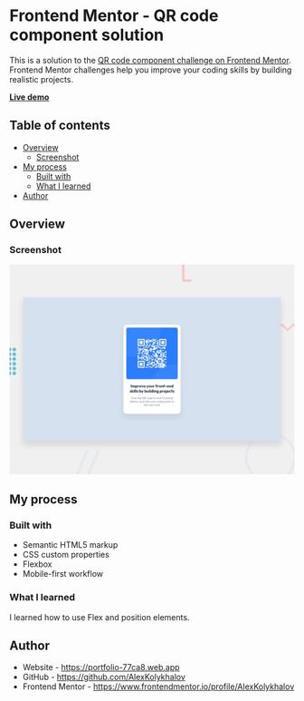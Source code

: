 # Frontend Mentor - QR code component solution

This is a solution to the [QR code component challenge on Frontend Mentor](https://www.frontendmentor.io/challenges/qr-code-component-iux_sIO_H). Frontend Mentor challenges help you improve your coding skills by building realistic projects.

[__Live demo__](https://alexkolykhalov.github.io/frontendmentor.io-solutions/newbie/qr-code-component-main/)

## Table of contents

- [Overview](#overview)  
  - [Screenshot](#screenshot)  
- [My process](#my-process)
  - [Built with](#built-with)
  - [What I learned](#what-i-learned)
- [Author](#author)

## Overview

### Screenshot
  ![Design preview for the QR code component coding challenge](./design/desktop-preview.jpg)

## My process

### Built with

- Semantic HTML5 markup
- CSS custom properties
- Flexbox
- Mobile-first workflow

### What I learned

I learned how to use Flex and position elements. 

## Author

- Website - https://portfolio-77ca8.web.app
- GitHub - https://github.com/AlexKolykhalov
- Frontend Mentor - https://www.frontendmentor.io/profile/AlexKolykhalov

